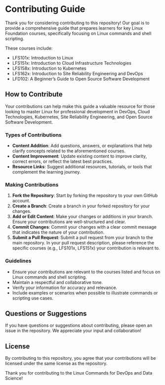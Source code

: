# Contributing Guide

Thank you for considering contributing to this repository!
Our goal is to provide a comprehensive guide that prepares learners for key Linux Foundation courses, specifically focusing on Linux commands and shell scripting.

These courses include:

- LFS101x: Introduction to Linux
- LFS151x: Introduction to Cloud Infrastructure Technologies
- LFS158x: Introduction to Kubernetes
- LFS162x: Introduction to Site Reliability Engineering and DevOps
- LFD102: A Beginner’s Guide to Open Source Software Development

## How to Contribute

Your contributions can help make this guide a valuable resource for those looking to master Linux for professional development in DevOps, Cloud Technologies, Kubernetes, Site Reliability Engineering, and Open Source Software Development.

### Types of Contributions

- **Content Addition**: Add questions, answers, or explanations that help clarify concepts related to the aforementioned courses.
- **Content Improvement**: Update existing content to improve clarity, correct errors, or reflect the latest best practices.
- **Resource Links**: Suggest additional resources, tutorials, or tools that complement the learning journey.

### Making Contributions

1. **Fork the Repository**: Start by forking the repository to your own GitHub account.
2. **Create a Branch**: Create a branch in your forked repository for your changes.
3. **Add or Edit Content**: Make your changes or additions in your branch. Ensure your contributions are well-structured and clear.
4. **Commit Changes**: Commit your changes with a clear commit message that indicates the nature of your contribution.
5. **Submit a Pull Request**: Submit a pull request from your branch to the main repository. In your pull request description, please reference the specific courses (e.g., LFS101x, LFS151x) your contribution is relevant to.

### Guidelines

- Ensure your contributions are relevant to the courses listed and focus on Linux commands and shell scripting.
- Maintain a respectful and collaborative tone.
- Verify your information for accuracy and relevance.
- Include examples or scenarios when possible to illustrate commands or scripting use cases.

## Questions or Suggestions

If you have questions or suggestions about contributing, please open an issue in the repository. We appreciate your input and collaboration!

## License

By contributing to this repository, you agree that your contributions will be licensed under the same license as the repository.

Thank you for contributing to the Linux Commands for DevOps and Data Science!
